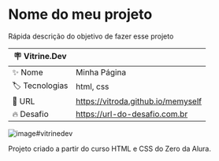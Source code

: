 # Nome do meu projeto

Rápida descrição do objetivo de fazer esse projeto

| :placard: Vitrine.Dev |     |
| -------------  | --- |
| :sparkles: Nome        | Minha Página
| :label: Tecnologias | html, css
| :rocket: URL         | https://vitroda.github.io/memyself
| :fire: Desafio     | https://url-do-desafio.com.br

![image](https://user-images.githubusercontent.com/124215213/225488534-0fc7502e-80af-460e-869a-b9d341db1965.png)#vitrinedev


Projeto criado a partir do curso HTML e CSS do Zero da Alura. 


